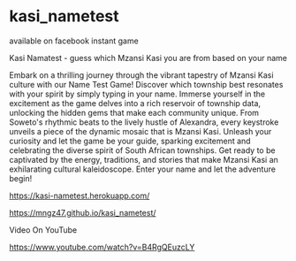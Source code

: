# kasi_nametest




available on facebook instant game

Kasi Namatest - guess which Mzansi Kasi you are from based on your name


Embark on a thrilling journey through the vibrant tapestry of Mzansi Kasi culture with our Name Test Game! Discover which township best resonates with your spirit by simply typing in your name. Immerse yourself in the excitement as the game delves into a rich reservoir of township data, unlocking the hidden gems that make each community unique. From Soweto's rhythmic beats to the lively hustle of Alexandra, every keystroke unveils a piece of the dynamic mosaic that is Mzansi Kasi. Unleash your curiosity and let the game be your guide, sparking excitement and celebrating the diverse spirit of South African townships. Get ready to be captivated by the energy, traditions, and stories that make Mzansi Kasi an exhilarating cultural kaleidoscope. Enter your name and let the adventure begin!

https://kasi-nametest.herokuapp.com/

https://mngz47.github.io/kasi_nametest/

Video On YouTube

https://www.youtube.com/watch?v=B4RgQEuzcLY




